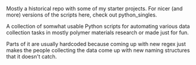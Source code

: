 Mostly a historical repo with some of my starter projects. For nicer (and more) versions of the scripts here, check out python_singles. 

A collection of somwhat usable Python scripts for automating various data collection tasks in mostly polymer materials research or made just for fun.

Parts of it are usually hardcoded because coming up with new regex just makes the people collecting the data come up with new naming structures that it doesn't catch.
